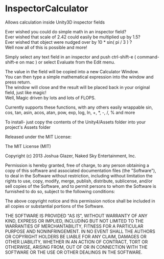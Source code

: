 InspectorCalculator
===================

Allows calculation inside Unity3D inspector fields

Ever wished you could do simple math in an inspector field?  
Ever wished that scale of 2.42 could easily be multiplied up by 1.5?  
Ever wished that object were nudged over by 10 * sin( pi / 3 ) ?  
Well now all of this is possible and more!

Simply select any text field in an inspector and push ctrl-shift-e ( command-shift-e on mac ) or select Evaluate from the Edit menu.

The value in the field will be copied into a new Calculator Window.  
You can then type a simple mathematical expression into the window and press return.  
The window will close and the result will be placed back in your original field, just like magic!  
Well, Magic driven by lots and lots of FLOPS.<br>

Currently supports these functions, with any others easily wrappable
sin, cos, tan, asin, acos, atan, pow, exp, log, ln, +, *, -, /, % and more

To install-
just copy the contents of the Unity4/Assets folder into your project's Assets folder

Released under the MIT License:

The MIT License (MIT)

Copyright (c) 2013 Joshua Glazer, Naked Sky Entertainment, Inc.

Permission is hereby granted, free of charge, to any person obtaining a copy
of this software and associated documentation files (the "Software"), to deal
in the Software without restriction, including without limitation the rights
to use, copy, modify, merge, publish, distribute, sublicense, and/or sell
copies of the Software, and to permit persons to whom the Software is
furnished to do so, subject to the following conditions:

The above copyright notice and this permission notice shall be included in
all copies or substantial portions of the Software.

THE SOFTWARE IS PROVIDED "AS IS", WITHOUT WARRANTY OF ANY KIND, EXPRESS OR
IMPLIED, INCLUDING BUT NOT LIMITED TO THE WARRANTIES OF MERCHANTABILITY,
FITNESS FOR A PARTICULAR PURPOSE AND NONINFRINGEMENT. IN NO EVENT SHALL THE
AUTHORS OR COPYRIGHT HOLDERS BE LIABLE FOR ANY CLAIM, DAMAGES OR OTHER
LIABILITY, WHETHER IN AN ACTION OF CONTRACT, TORT OR OTHERWISE, ARISING FROM,
OUT OF OR IN CONNECTION WITH THE SOFTWARE OR THE USE OR OTHER DEALINGS IN
THE SOFTWARE.
